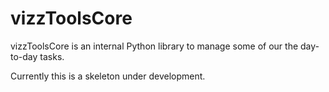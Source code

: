 # vizzToolsCore

vizzToolsCore is an internal Python library to manage some of our the day-to-day tasks.

Currently this is a skeleton under development.

